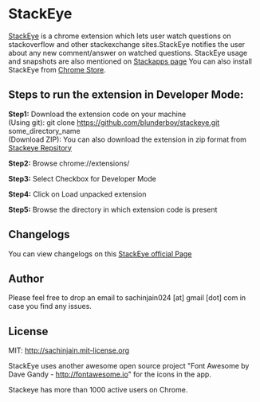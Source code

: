 StackEye
==========

[StackEye](http://blunderboy.github.io/stackeye/index.html) is a chrome extension which lets user watch questions on stackoverflow and other stackexchange sites.StackEye notifies the user about any new comment/answer on watched questions. 
StackEye usage and snapshots are also mentioned on [Stackapps page](http://stackapps.com/q/4454/20686)
You can also install StackEye from [Chrome Store](https://chrome.google.com/webstore/detail/stackeye/pihfndpmcafdecheofkjfkadecoogigm).

Steps to run the extension in Developer Mode:
----------------------

<strong>Step1:</strong> Download the extension code on your machine <br/>
(Using git): git clone https://github.com/blunderboy/stackeye.git some_directory_name <br/>
(Download ZIP): You can also download the extension in zip format from  [Stackeye Repsitory](https://github.com/blunderboy/stackeye)

<strong>Step2:</strong> Browse chrome://extensions/

<strong>Step3:</strong> Select Checkbox for Developer Mode

<strong>Step4:</strong> Click on Load unpacked extension

<strong>Step5:</strong> Browse the directory in which extension code is present

Changelogs
-----------

You can view changelogs on this [StackEye official Page](http://blunderboy.github.io/stackeye/index.html#changelog)

Author
------------------------------

Please feel free to drop an email to sachinjain024 [at] gmail [dot] com in case you find any issues.


License
----------------------

MIT: http://sachinjain.mit-license.org

StackEye uses another awesome open source project "Font Awesome by Dave Gandy - http://fontawesome.io"
for the icons in the app.

Stackeye has more than 1000 active users on Chrome.
